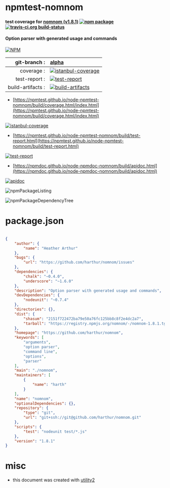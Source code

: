 # npmtest-nomnom

#### test coverage for  [nomnom (v1.8.1)](https://github.com/harthur/nomnom)  [![npm package](https://img.shields.io/npm/v/npmtest-nomnom.svg?style=flat-square)](https://www.npmjs.org/package/npmtest-nomnom) [![travis-ci.org build-status](https://api.travis-ci.org/npmtest/node-npmtest-nomnom.svg)](https://travis-ci.org/npmtest/node-npmtest-nomnom)

#### Option parser with generated usage and commands

[![NPM](https://nodei.co/npm/nomnom.png?downloads=true&downloadRank=true&stars=true)](https://www.npmjs.com/package/nomnom)

| git-branch : | [alpha](https://github.com/npmtest/node-npmtest-nomnom/tree/alpha)|
|--:|:--|
| coverage : | [![istanbul-coverage](https://npmtest.github.io/node-npmtest-nomnom/build/coverage.badge.svg)](https://npmtest.github.io/node-npmtest-nomnom/build/coverage.html/index.html)|
| test-report : | [![test-report](https://npmtest.github.io/node-npmtest-nomnom/build/test-report.badge.svg)](https://npmtest.github.io/node-npmtest-nomnom/build/test-report.html)|
| build-artifacts : | [![build-artifacts](https://npmtest.github.io/node-npmtest-nomnom/glyphicons_144_folder_open.png)](https://github.com/npmtest/node-npmtest-nomnom/tree/gh-pages/build)|

- [https://npmtest.github.io/node-npmtest-nomnom/build/coverage.html/index.html](https://npmtest.github.io/node-npmtest-nomnom/build/coverage.html/index.html)

[![istanbul-coverage](https://npmtest.github.io/node-npmtest-nomnom/build/screenCapture.buildCi.browser.%252Ftmp%252Fbuild%252Fcoverage.lib.html.png)](https://npmtest.github.io/node-npmtest-nomnom/build/coverage.html/index.html)

- [https://npmtest.github.io/node-npmtest-nomnom/build/test-report.html](https://npmtest.github.io/node-npmtest-nomnom/build/test-report.html)

[![test-report](https://npmtest.github.io/node-npmtest-nomnom/build/screenCapture.buildCi.browser.%252Ftmp%252Fbuild%252Ftest-report.html.png)](https://npmtest.github.io/node-npmtest-nomnom/build/test-report.html)

- [https://npmdoc.github.io/node-npmdoc-nomnom/build/apidoc.html](https://npmdoc.github.io/node-npmdoc-nomnom/build/apidoc.html)

[![apidoc](https://npmdoc.github.io/node-npmdoc-nomnom/build/screenCapture.buildCi.browser.%252Ftmp%252Fbuild%252Fapidoc.html.png)](https://npmdoc.github.io/node-npmdoc-nomnom/build/apidoc.html)

![npmPackageListing](https://npmtest.github.io/node-npmtest-nomnom/build/screenCapture.npmPackageListing.svg)

![npmPackageDependencyTree](https://npmtest.github.io/node-npmtest-nomnom/build/screenCapture.npmPackageDependencyTree.svg)



# package.json

```json

{
    "author": {
        "name": "Heather Arthur"
    },
    "bugs": {
        "url": "https://github.com/harthur/nomnom/issues"
    },
    "dependencies": {
        "chalk": "~0.4.0",
        "underscore": "~1.6.0"
    },
    "description": "Option parser with generated usage and commands",
    "devDependencies": {
        "nodeunit": "~0.7.4"
    },
    "directories": {},
    "dist": {
        "shasum": "2151f722472ba79e50a76fc125bb8c8f2e4dc2a7",
        "tarball": "https://registry.npmjs.org/nomnom/-/nomnom-1.8.1.tgz"
    },
    "homepage": "https://github.com/harthur/nomnom",
    "keywords": [
        "arguments",
        "option parser",
        "command line",
        "options",
        "parser"
    ],
    "main": "./nomnom",
    "maintainers": [
        {
            "name": "harth"
        }
    ],
    "name": "nomnom",
    "optionalDependencies": {},
    "repository": {
        "type": "git",
        "url": "git+ssh://git@github.com/harthur/nomnom.git"
    },
    "scripts": {
        "test": "nodeunit test/*.js"
    },
    "version": "1.8.1"
}
```



# misc
- this document was created with [utility2](https://github.com/kaizhu256/node-utility2)
